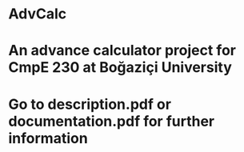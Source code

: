 # AdvCalc
# An advance calculator project for CmpE 230 at Boğaziçi University
# Go to description.pdf or documentation.pdf for further information
